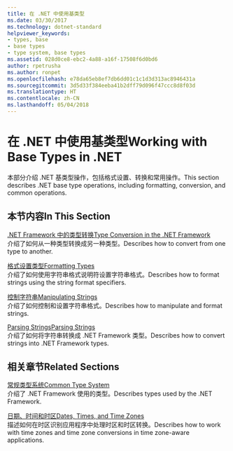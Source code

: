 ```yaml
---
title: 在 .NET 中使用基类型
ms.date: 03/30/2017
ms.technology: dotnet-standard
helpviewer_keywords:
- types, base
- base types
- type system, base types
ms.assetid: 028d0ce8-ebc2-4a88-a16f-17508f6d0bd6
author: rpetrusha
ms.author: ronpet
ms.openlocfilehash: e78da65eb8ef7db6dd01c1c1d3d313ac8946431a
ms.sourcegitcommit: 3d5d33f384eeba41b2dff79d096f47ccc8d8f03d
ms.translationtype: HT
ms.contentlocale: zh-CN
ms.lasthandoff: 05/04/2018
---
```

# <a name="working-with-base-types-in-net"></a><span data-ttu-id="f58c9-102">在 .NET 中使用基类型</span><span class="sxs-lookup"><span data-stu-id="f58c9-102">Working with Base Types in .NET</span></span>
<span data-ttu-id="f58c9-103">本部分介绍 .NET 基类型操作，包括格式设置、转换和常用操作。</span><span class="sxs-lookup"><span data-stu-id="f58c9-103">This section describes .NET base type operations, including formatting, conversion, and common operations.</span></span>  
  
## <a name="in-this-section"></a><span data-ttu-id="f58c9-104">本节内容</span><span class="sxs-lookup"><span data-stu-id="f58c9-104">In This Section</span></span>  
 [<span data-ttu-id="f58c9-105">.NET Framework 中的类型转换</span><span class="sxs-lookup"><span data-stu-id="f58c9-105">Type Conversion in the .NET Framework</span></span>](../../../docs/standard/base-types/type-conversion.md)  
 <span data-ttu-id="f58c9-106">介绍了如何从一种类型转换成另一种类型。</span><span class="sxs-lookup"><span data-stu-id="f58c9-106">Describes how to convert from one type to another.</span></span>  
  
 [<span data-ttu-id="f58c9-107">格式设置类型</span><span class="sxs-lookup"><span data-stu-id="f58c9-107">Formatting Types</span></span>](../../../docs/standard/base-types/formatting-types.md)  
 <span data-ttu-id="f58c9-108">介绍了如何使用字符串格式说明符设置字符串格式。</span><span class="sxs-lookup"><span data-stu-id="f58c9-108">Describes how to format strings using the string format specifiers.</span></span>  
  
 [<span data-ttu-id="f58c9-109">控制字符串</span><span class="sxs-lookup"><span data-stu-id="f58c9-109">Manipulating Strings</span></span>](../../../docs/standard/base-types/manipulating-strings.md)  
 <span data-ttu-id="f58c9-110">介绍了如何控制和设置字符串格式。</span><span class="sxs-lookup"><span data-stu-id="f58c9-110">Describes how to manipulate and format strings.</span></span>  
  
 [<span data-ttu-id="f58c9-111">Parsing Strings</span><span class="sxs-lookup"><span data-stu-id="f58c9-111">Parsing Strings</span></span>](../../../docs/standard/base-types/parsing-strings.md)  
 <span data-ttu-id="f58c9-112">介绍了如何将字符串转换成 .NET Framework 类型。</span><span class="sxs-lookup"><span data-stu-id="f58c9-112">Describes how to convert strings into .NET Framework types.</span></span>  
  
## <a name="related-sections"></a><span data-ttu-id="f58c9-113">相关章节</span><span class="sxs-lookup"><span data-stu-id="f58c9-113">Related Sections</span></span>  
 [<span data-ttu-id="f58c9-114">常规类型系统</span><span class="sxs-lookup"><span data-stu-id="f58c9-114">Common Type System</span></span>](../../../docs/standard/base-types/common-type-system.md)  
 <span data-ttu-id="f58c9-115">介绍了 .NET Framework 使用的类型。</span><span class="sxs-lookup"><span data-stu-id="f58c9-115">Describes types used by the .NET Framework.</span></span>  
  
 [<span data-ttu-id="f58c9-116">日期、时间和时区</span><span class="sxs-lookup"><span data-stu-id="f58c9-116">Dates, Times, and Time Zones</span></span>](../../../docs/standard/datetime/index.md)  
 <span data-ttu-id="f58c9-117">描述如何在时区识别应用程序中处理时区和时区转换。</span><span class="sxs-lookup"><span data-stu-id="f58c9-117">Describes how to work with time zones and time zone conversions in time zone-aware applications.</span></span>
